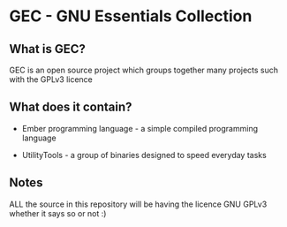 # GEC - GNU Essentials Collection

## What is GEC?

GEC is an open source project which groups together many projects such with the GPLv3 licence

## What does it contain?

* Ember programming language -  a simple compiled programming language

* UtilityTools - a group of binaries designed to speed everyday tasks

## Notes

ALL the source in this repository will be having the licence GNU GPLv3 whether it says so or not :)
